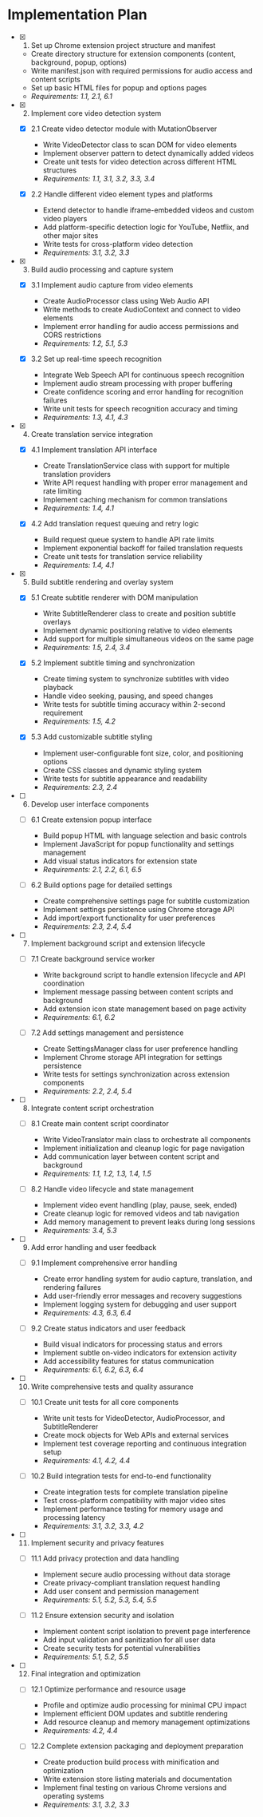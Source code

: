 # Implementation Plan

- [x] 1. Set up Chrome extension project structure and manifest
  - Create directory structure for extension components (content, background, popup, options)
  - Write manifest.json with required permissions for audio access and content scripts
  - Set up basic HTML files for popup and options pages
  - _Requirements: 1.1, 2.1, 6.1_

- [x] 2. Implement core video detection system
  - [x] 2.1 Create video detector module with MutationObserver
    - Write VideoDetector class to scan DOM for video elements
    - Implement observer pattern to detect dynamically added videos
    - Create unit tests for video detection across different HTML structures
    - _Requirements: 1.1, 3.1, 3.2, 3.3, 3.4_

  - [x] 2.2 Handle different video element types and platforms
    - Extend detector to handle iframe-embedded videos and custom video players
    - Add platform-specific detection logic for YouTube, Netflix, and other major sites
    - Write tests for cross-platform video detection
    - _Requirements: 3.1, 3.2, 3.3_

- [x] 3. Build audio processing and capture system
  - [x] 3.1 Implement audio capture from video elements
    - Create AudioProcessor class using Web Audio API
    - Write methods to create AudioContext and connect to video elements
    - Implement error handling for audio access permissions and CORS restrictions
    - _Requirements: 1.2, 5.1, 5.3_

  - [x] 3.2 Set up real-time speech recognition
    - Integrate Web Speech API for continuous speech recognition
    - Implement audio stream processing with proper buffering
    - Create confidence scoring and error handling for recognition failures
    - Write unit tests for speech recognition accuracy and timing
    - _Requirements: 1.3, 4.1, 4.3_

- [x] 4. Create translation service integration
  - [x] 4.1 Implement translation API interface
    - Create TranslationService class with support for multiple translation providers
    - Write API request handling with proper error management and rate limiting
    - Implement caching mechanism for common translations
    - _Requirements: 1.4, 4.1_

  - [x] 4.2 Add translation request queuing and retry logic
    - Build request queue system to handle API rate limits
    - Implement exponential backoff for failed translation requests
    - Create unit tests for translation service reliability
    - _Requirements: 1.4, 4.1_

- [x] 5. Build subtitle rendering and overlay system
  - [x] 5.1 Create subtitle renderer with DOM manipulation
    - Write SubtitleRenderer class to create and position subtitle overlays
    - Implement dynamic positioning relative to video elements
    - Add support for multiple simultaneous videos on the same page
    - _Requirements: 1.5, 2.4, 3.4_

  - [x] 5.2 Implement subtitle timing and synchronization
    - Create timing system to synchronize subtitles with video playback
    - Handle video seeking, pausing, and speed changes
    - Write tests for subtitle timing accuracy within 2-second requirement
    - _Requirements: 1.5, 4.2_

  - [x] 5.3 Add customizable subtitle styling
    - Implement user-configurable font size, color, and positioning options
    - Create CSS classes and dynamic styling system
    - Write tests for subtitle appearance and readability
    - _Requirements: 2.3, 2.4_

- [ ] 6. Develop user interface components
  - [ ] 6.1 Create extension popup interface
    - Build popup HTML with language selection and basic controls
    - Implement JavaScript for popup functionality and settings management
    - Add visual status indicators for extension state
    - _Requirements: 2.1, 2.2, 6.1, 6.5_

  - [ ] 6.2 Build options page for detailed settings
    - Create comprehensive settings page for subtitle customization
    - Implement settings persistence using Chrome storage API
    - Add import/export functionality for user preferences
    - _Requirements: 2.3, 2.4, 5.4_

- [ ] 7. Implement background script and extension lifecycle
  - [ ] 7.1 Create background service worker
    - Write background script to handle extension lifecycle and API coordination
    - Implement message passing between content scripts and background
    - Add extension icon state management based on page activity
    - _Requirements: 6.1, 6.2_

  - [ ] 7.2 Add settings management and persistence
    - Create SettingsManager class for user preference handling
    - Implement Chrome storage API integration for settings persistence
    - Write tests for settings synchronization across extension components
    - _Requirements: 2.2, 2.4, 5.4_

- [ ] 8. Integrate content script orchestration
  - [ ] 8.1 Create main content script coordinator
    - Write VideoTranslator main class to orchestrate all components
    - Implement initialization and cleanup logic for page navigation
    - Add communication layer between content script and background
    - _Requirements: 1.1, 1.2, 1.3, 1.4, 1.5_

  - [ ] 8.2 Handle video lifecycle and state management
    - Implement video event handling (play, pause, seek, ended)
    - Create cleanup logic for removed videos and tab navigation
    - Add memory management to prevent leaks during long sessions
    - _Requirements: 3.4, 5.3_

- [ ] 9. Add error handling and user feedback
  - [ ] 9.1 Implement comprehensive error handling
    - Create error handling system for audio capture, translation, and rendering failures
    - Add user-friendly error messages and recovery suggestions
    - Implement logging system for debugging and user support
    - _Requirements: 4.3, 6.3, 6.4_

  - [ ] 9.2 Create status indicators and user feedback
    - Build visual indicators for processing status and errors
    - Implement subtle on-video indicators for extension activity
    - Add accessibility features for status communication
    - _Requirements: 6.1, 6.2, 6.3, 6.4_

- [ ] 10. Write comprehensive tests and quality assurance
  - [ ] 10.1 Create unit tests for all core components
    - Write unit tests for VideoDetector, AudioProcessor, and SubtitleRenderer
    - Create mock objects for Web APIs and external services
    - Implement test coverage reporting and continuous integration setup
    - _Requirements: 4.1, 4.2, 4.4_

  - [ ] 10.2 Build integration tests for end-to-end functionality
    - Create integration tests for complete translation pipeline
    - Test cross-platform compatibility with major video sites
    - Implement performance testing for memory usage and processing latency
    - _Requirements: 3.1, 3.2, 3.3, 4.2_

- [ ] 11. Implement security and privacy features
  - [ ] 11.1 Add privacy protection and data handling
    - Implement secure audio processing without data storage
    - Create privacy-compliant translation request handling
    - Add user consent and permission management
    - _Requirements: 5.1, 5.2, 5.3, 5.4, 5.5_

  - [ ] 11.2 Ensure extension security and isolation
    - Implement content script isolation to prevent page interference
    - Add input validation and sanitization for all user data
    - Create security tests for potential vulnerabilities
    - _Requirements: 5.1, 5.2, 5.5_

- [ ] 12. Final integration and optimization
  - [ ] 12.1 Optimize performance and resource usage
    - Profile and optimize audio processing for minimal CPU impact
    - Implement efficient DOM updates and subtitle rendering
    - Add resource cleanup and memory management optimizations
    - _Requirements: 4.2, 4.4_

  - [ ] 12.2 Complete extension packaging and deployment preparation
    - Create production build process with minification and optimization
    - Write extension store listing materials and documentation
    - Implement final testing on various Chrome versions and operating systems
    - _Requirements: 3.1, 3.2, 3.3_